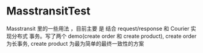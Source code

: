 # MasstransitTest
Masstransit 里的一些用法 ，目前主要 是 结合 request/response 和 Courier  实现分布式 事务。写了两个 demo(create order 和 create product), create order 为长事务, create product 为最为简单的最终一致性的方案
